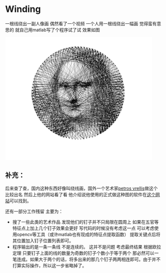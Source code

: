 # Winding
一根线绕出一副人像画 
偶然看了一个视频 一个人用一根线绕出一幅画 觉得蛮有意思的 就自己用matlab写了个程序试了试 效果如图

![](untitled.png)

## 补充：
后来查了查，国内这种东西好像叫绕线画，国外一个艺术家[petros vrellis](http://artof01.com/vrellis/)做这个比较出名 然后上他的网站看了看 他介绍说他使用的正式做这种图的软件在[这个网站](https://openframeworks.cc/)可以找到。

还有一部分工作残留 主要为：
- 搜了一些此类的艺术作品 发现他们的钉子并不只局限在圆周上 如果在五官等特征点上加上几个钉子效果会更好 写代码的时候没有考虑这一点 可以考虑使用opencv等工具（或许matlab也有现成的特征点提取函数） 提取关键点后将其位置加入钉子位置列表即可。
- 程序输出的是一条一条线 不是连续的。 这并不是问题 考虑最终结果 根据欧拉定理 只要钉子上面的线的数量为奇数的钉子个数小于等于两个 那必然可以一笔连成。如果大于两个的话，将多出来的那几个钉子两两相连即可。由于并不打算实际操作，所以这一步省略掉了。
